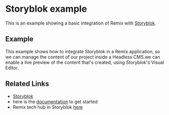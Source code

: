 # Storyblok example

This is an example showing a basic integration of Remix with [Storyblok](https://storyblok.com).

## Example

This example shows how to integrate Storyblok in a Remix application, so we can manage the content of our project inside a Headless CMS.we can enable a live preview of the content that's created, using Storyblok's Visual Editor.

## Related Links
- [Storyblok](https://storyblok.com)
- here is the [documentation](https://www.storyblok.com/tp/headless-cms-remix) to get started
- Remix tech hub in Storyblok [here](https://www.storyblok.com/tc/remix)
